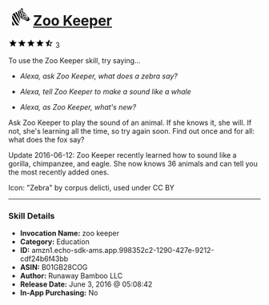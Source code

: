 # &nbsp;<img src="skill_icon" alt="Zoo Keeper icon" width="36"> [Zoo Keeper](http://alexa.amazon.com/#skills/amzn1.echo-sdk-ams.app.998352c2-1290-427e-9212-cdf24b6f43bb)
![4.5 stars](../../images/ic_star_black_18dp_1x.png)![4.5 stars](../../images/ic_star_black_18dp_1x.png)![4.5 stars](../../images/ic_star_black_18dp_1x.png)![4.5 stars](../../images/ic_star_black_18dp_1x.png)![4.5 stars](../../images/ic_star_half_black_18dp_1x.png) 3

To use the Zoo Keeper skill, try saying...

* *Alexa, ask Zoo Keeper, what does a zebra say?*

* *Alexa, tell Zoo Keeper to make a sound like a whale*

* *Alexa, as Zoo Keeper, what's new?*

Ask Zoo Keeper to play the sound of an animal. If she knows it, she will. If not, she's learning all the time, so try again soon. Find out once and for all: what does the fox say?

Update 2016-06-12: Zoo Keeper recently learned how to sound like a gorilla, chimpanzee, and eagle. She now knows 36 animals and can tell you the most recently added ones.

Icon: "Zebra" by corpus delicti, used under CC BY

***

### Skill Details

* **Invocation Name:** zoo keeper
* **Category:** Education
* **ID:** amzn1.echo-sdk-ams.app.998352c2-1290-427e-9212-cdf24b6f43bb
* **ASIN:** B01GB28COG
* **Author:** Runaway Bamboo LLC
* **Release Date:** June 3, 2016 @ 05:08:42
* **In-App Purchasing:** No
